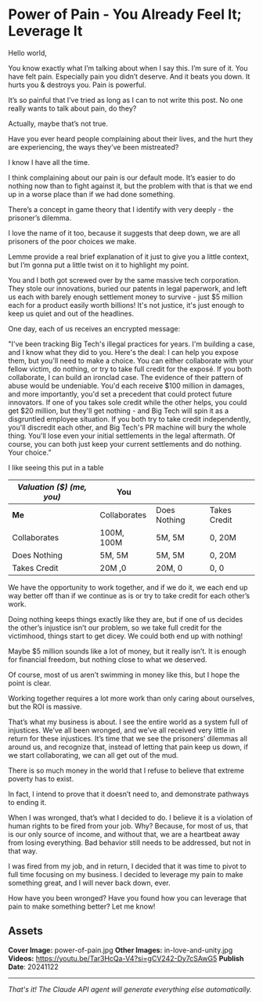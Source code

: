 # Power of Pain - You Already Feel It; Leverage It

Hello world,

You know exactly what I’m talking about when I say this. I’m sure of it. You have felt pain. Especially pain you didn’t deserve. And it beats you down. It hurts you & destroys you. Pain is powerful.

It’s so painful that I’ve tried as long as I can to not write this post. No one really wants to talk about pain, do they?

Actually, maybe that’s not true.

Have you ever heard people complaining about their lives, and the hurt they are experiencing, the ways they’ve been mistreated?

I know I have all the time.

I think complaining about our pain is our default mode. It’s easier to do nothing now than to fight against it, but the problem with that is that we end up in a worse place than if we had done something.

There’s a concept in game theory that I identify with very deeply - the prisoner’s dilemma.

I love the name of it too, because it suggests that deep down, we are all prisoners of the poor choices we make.

Lemme provide a real brief explanation of it just to give you a little context, but I’m gonna put a little twist on it to highlight my point.

You and I both got screwed over by the same massive tech corporation. They stole our innovations, buried our patents in legal paperwork, and left us each with barely enough settlement money to survive - just $5 million each for a product easily worth billions! It's not justice, it's just enough to keep us quiet and out of the headlines.

One day, each of us receives an encrypted message:

"I've been tracking Big Tech's illegal practices for years. I'm building a case, and I know what they did to you. Here's the deal: I can help you expose them, but you'll need to make a choice. You can either collaborate with your fellow victim, do nothing, or try to take full credit for the exposé.
If you both collaborate, I can build an ironclad case. The evidence of their pattern of abuse would be undeniable. You'd each receive $100 million in damages, and more importantly, you'd set a precedent that could protect future innovators.
If one of you takes sole credit while the other helps, you could get $20 million, but they'll get nothing - and Big Tech will spin it as a disgruntled employee situation.
If you both try to take credit independently, you'll discredit each other, and Big Tech's PR machine will bury the whole thing. You'll lose even your initial settlements in the legal aftermath.
Of course, you can both just keep your current settlements and do nothing. Your choice.”

I like seeing this put in a table

| *Valuation ($) (me, you)* |        **You** |  |  |
| --- | --- | --- | --- |
| **Me** | Collaborates | Does Nothing | Takes Credit |
| Collaborates | 100M, 100M | 5M, 5M | 0, 20M |
| Does Nothing | 5M, 5M | 5M, 5M | 0, 20M |
| Takes Credit | 20M ,0 | 20M, 0 | 0, 0 |

We have the opportunity to work together, and if we do it, we each end up way better off than if we continue as is or try to take credit for each other’s work.

Doing nothing keeps things exactly like they are, but if one of us decides the other’s injustice isn’t our problem, so we take full credit for the victimhood, things start to get dicey. We could both end up with nothing!

Maybe $5 million sounds like a lot of money, but it really isn’t. It is enough for financial freedom, but nothing close to what we deserved.

Of course, most of us aren’t swimming in money like this, but I hope the point is clear.

Working together requires a lot more work than only caring about ourselves, but the ROI is massive. 

That’s what my business is about. I see the entire world as a system full of injustices. We’ve all been wronged, and we’ve all received very little in return for these injustices. It’s time that we see the prisoners’ dilemmas all around us, and recognize that, instead of letting that pain keep us down, if we start collaborating, we can all get out of the mud.

There is so much money in the world that I refuse to believe that extreme poverty has to exist.

In fact, I intend to prove that it doesn’t need to, and demonstrate pathways to ending it.

When I was wronged, that’s what I decided to do. I believe it is a violation of human rights to be fired from your job. Why? Because, for most of us, that is our only source of income, and without that, we are a heartbeat away from losing everything. Bad behavior still needs to be addressed, but not in that way.

I was fired from my job, and in return, I decided that it was time to pivot to full time focusing on my business. I decided to leverage my pain to make something great, and I will never back down, ever. 

How have you been wronged? Have you found how you can leverage that pain to make something better? Let me know!

## Assets

**Cover Image:** power-of-pain.jpg
**Other Images:** in-love-and-unity.jpg
**Videos:** https://youtu.be/Tar3HcQa-V4?si=gCV242-Dy7cSAwG5
**Publish Date**: 20241122

---
*That's it! The Claude API agent will generate everything else automatically.*
